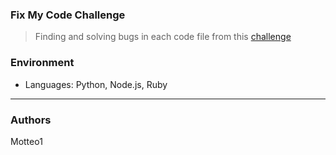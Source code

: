 ### Fix My Code Challenge
> Finding and solving bugs in each code file from this [challenge](https://github.com/holbertonschool/0x00-Fix_My_Code_Challenge)

### Environment
* Languages: Python, Node.js, Ruby

***
### Authors
Motteo1
